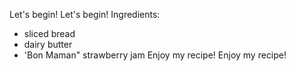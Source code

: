 Let's begin!
Let's begin!
Ingredients:
- sliced bread 
- dairy butter 
- 'Bon Maman" strawberry jam 
Enjoy my recipe!
Enjoy my recipe!
